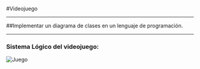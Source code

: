 #Videojuego
***
##Implementar un diagrama de clases en un lenguaje de programación.
***
### Sistema Lógico del videojuego:
![Juego](./PruebaTecnicaV_diagrama.png)

